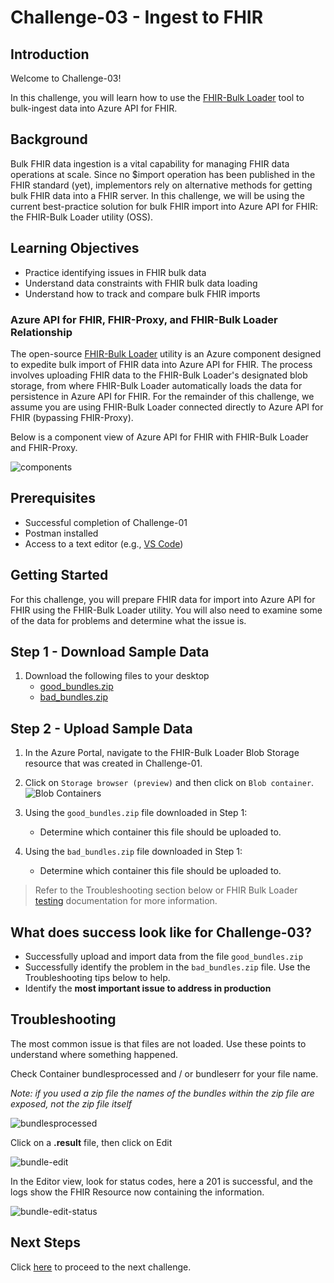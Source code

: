 # Challenge-03 - Ingest to FHIR

## Introduction

Welcome to Challenge-03!

In this challenge, you will learn how to use the [FHIR-Bulk Loader](https://github.com/microsoft/fhir-loader) tool to bulk-ingest data into Azure API for FHIR.

## Background

Bulk FHIR data ingestion is a vital capability for managing FHIR data operations at scale. Since no $import operation has been published in the FHIR standard (yet), implementors rely on alternative methods for getting bulk FHIR data into a FHIR server. In this challenge, we will be using the current best-practice solution for bulk FHIR import into Azure API for FHIR: the FHIR-Bulk Loader utility (OSS).

## Learning Objectives

+ Practice identifying issues in FHIR bulk data
+ Understand data constraints with FHIR bulk data loading
+ Understand how to track and compare bulk FHIR imports

### Azure API for FHIR, FHIR-Proxy, and FHIR-Bulk Loader Relationship 
The open-source [FHIR-Bulk Loader](https://github.com/microsoft/fhir-loader) utility is an Azure component designed to expedite bulk import of FHIR data into Azure API for FHIR. The process involves uploading FHIR data to the FHIR-Bulk Loader's designated blob storage, from where FHIR-Bulk Loader automatically loads the data for persistence in Azure API for FHIR. For the remainder of this challenge, we assume you are using FHIR-Bulk Loader connected directly to Azure API for FHIR (bypassing FHIR-Proxy).

Below is a component view of Azure API for FHIR with FHIR-Bulk Loader and FHIR-Proxy.  

![components](./media/components.png)


## Prerequisites
+ Successful completion of Challenge-01
+ Postman installed
+ Access to a text editor (e.g., [VS Code](https://code.visualstudio.com/))

## Getting Started
For this challenge, you will prepare FHIR data for import into Azure API for FHIR using the FHIR-Bulk Loader utility. You will also need to examine some of the data for problems and determine what the issue is.


## Step 1 - Download Sample Data

1. Download the following files to your desktop
    + [good_bundles.zip](/docs/assets/zip/good_bundles.zip)
    + [bad_bundles.zip](/docs/assets/zip/bad_bundles.zip)

## Step 2 - Upload Sample Data

1. In the Azure Portal, navigate to the FHIR-Bulk Loader Blob Storage resource that was created in Challenge-01.

2. Click on `Storage browser (preview)` and then click on `Blob container`.
![Blob Containers](./media/portal-browser-container.png)  

3. Using the `good_bundles.zip` file downloaded in Step 1:
    + Determine which container this file should be uploaded to.

4. Using  the `bad_bundles.zip` file downloaded in Step 1:
    + Determine which container this file should be uploaded to.

> Refer to the Troubleshooting section below or FHIR Bulk Loader [testing](https://github.com/microsoft/fhir-loader/blob/main/docs/testing.md) documentation for more information.


## What does success look like for Challenge-03?

+ Successfully upload and import data from the file `good_bundles.zip`
+ Successfully identify the problem in the `bad_bundles.zip` file.  Use the Troubleshooting tips below to help. 
+ Identify the **most important issue to address in production**

## Troubleshooting 
The most common issue is that files are not loaded.  Use these points to understand where something happened. 

Check Container bundlesprocessed and / or bundleserr for your file name.  

_Note: if you used a zip file the names of the bundles within the zip file are exposed, not the zip file itself_

![bundlesprocessed](./media/bundlesprocessed.png)

Click on a **.result** file, then click on Edit

![bundle-edit](./media/bundle-edit.png)

In the Editor view, look for status codes, here a 201 is successful, and the logs show the FHIR Resource now containing the information. 

![bundle-edit-status](./media/bundle-edit-status.png)

## Next Steps

Click [here](../Challenge-04/Readme.md) to proceed to the next challenge.
